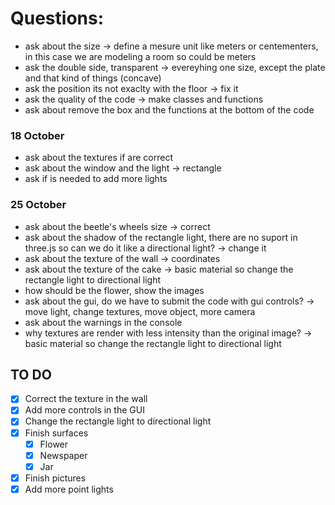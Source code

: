 # Questions:
- ask about the size -> define a mesure unit like meters or centementers, in this case we are modeling a room so could be meters
- ask the double side, transparent -> evereyhing one size, except the plate and that kind of things (concave)
- ask the position its not exaclty with the floor -> fix it
- ask the quality of the code -> make classes and functions
- ask about remove the box and the functions at the bottom of the code 


### 18 October
- ask about the textures if are correct
- ask about the window and the light -> rectangle
- ask if is needed to add more lights

### 25 October
- ask about the beetle's wheels size -> correct
- ask about the shadow of the rectangle light, there are no suport in three.js so can we do it like a directional light? -> change it
- ask about the texture of the wall -> coordinates
- ask about the texture of the cake -> basic material so change the rectangle light to directional light
- how should be the flower, show the images
- ask about the gui, do we have to submit the code with gui controls? -> move light, change textures, move object, more camera
- ask about the warnings in the console
- why textures are render with less intensity than the original image? -> basic material so change the rectangle light to directional light

## TO DO
- [x] Correct the texture in the wall
- [x] Add more controls in the GUI
- [x] Change the rectangle light to directional light
- [x] Finish surfaces
    - [x] Flower
    - [x] Newspaper
    - [x] Jar
- [x] Finish pictures
- [x] Add more point lights